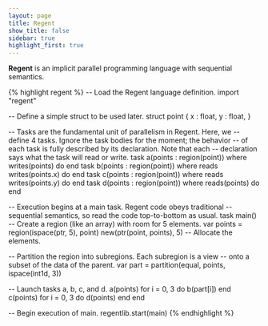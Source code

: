 ```yaml
---
layout: page
title: Regent
show_title: false
sidebar: true
highlight_first: true
---
```


**Regent** is an implicit parallel programming language with
sequential semantics.

{% highlight regent %}
-- Load the Regent language definition.
import "regent"

-- Define a simple struct to be used later.
struct point {
  x : float,
  y : float,
}

-- Tasks are the fundamental unit of parallelism in Regent. Here, we
-- define 4 tasks. Ignore the task bodies for the moment; the behavior
-- of each task is fully described by its declaration. Note that each
-- declaration says what the task will read or write.
task a(points : region(point)) where writes(points) do end
task b(points : region(point)) where reads writes(points.x) do end
task c(points : region(point)) where reads writes(points.y) do end
task d(points : region(point)) where reads(points) do end

-- Execution begins at a main task. Regent code obeys traditional
-- sequential semantics, so read the code top-to-bottom as usual.
task main()
  -- Create a region (like an array) with room for 5 elements.
  var points = region(ispace(ptr, 5), point)
  new(ptr(point, points), 5) -- Allocate the elements.

  -- Partition the region into subregions. Each subregion is a view
  -- onto a subset of the data of the parent.
  var part = partition(equal, points, ispace(int1d, 3))

  -- Launch tasks a, b, c, and d.
  a(points)
  for i = 0, 3 do
    b(part[i])
  end
  c(points)
  for i = 0, 3 do
    d(points)
  end
end

-- Begin execution of main.
regentlib.start(main)
{% endhighlight %}
